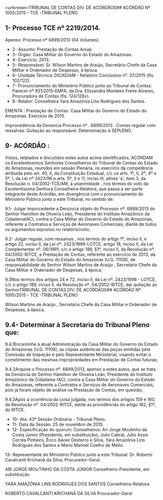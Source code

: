 &lt;unknown&gt;TRIBUNAL DE CONTAS DIV. DE ACÓRDÃOS## ACÓRDÃO Nº 1005/2015 - TCE -TRIBUNAL PLENO

## 1- Processo TCE nº 2219/2014.

Apenso: Processo nº 6899/2013 (04 Volumes).

- 2- Assunto: Prestação de Contas Anual.
- 3- Órgão: Casa Militar do Governo do Estado do Amazonas.
- 4- Exercício: 2013.
- 5-  Responsável: Sr.  Wilson  Martins  de  Araújo,  Secretário  Chefe  da  Casa  Militar  e Ordenador de Despesas, à época.
- 6- Unidade Técnica: DICAD/AM - Relatório Conclusivo nº. 37/2015 (fls. 102/122).
- 7-  Pronunciamento  do Ministério Público  junto  ao Tribunal  de Contas: Parecer  nº 931/2015-EMFA, da Dra. Elissandra Monteiro Freire Alvares, Procuradora de Contas (fls. 124/126v).
- 8- Relator: Conselheira Yara Amazônia Lins Rodrigues dos Santos.

EMENTA :  Prestação  de  Contas.  Casa  Militar  do Governo  do  Estado  do  Amazonas.  Exercício  de 2013.

Improcedência da Denúncia Processo nº . 6899/2013 . Contas regular com ressalvas. Quitação ao responsável. Determinação à SEPLENO.

## 9- ACÓRDÃO :

Vistos, relatados e discutidos estes autos acima identificados, ACORDAM os Excelentíssimos Senhores Conselheiros do Tribunal de Contas do Estado do Amazonas, reunidos em sessão Plenária, no exercício da competência atribuída pelo art.  40,  II, da Constituição Estadual, c/c os arts. 1º, II, 2º, 4º e 5º, I, da Lei nº 2423/96 e arts. 5º, II e 11, inciso  III,  alínea  'a',  item  3,  da  Resolução  n.  04/2002-TCE/AM, à  unanimidade ,  nos termos do voto da Excelentíssima Senhora Conselheira-Relatora, que passa a ser parte integrante deste  Acórdão, em divergência com o pronunciamento do Ministério Público junto a este Tribunal, no sentido de:

9.1- Julgar improcedente a  Denúncia objeto do  Processo nº. 6899/2013 do Senhor Hamilton de Oliveira Leão, Presidente do Instituto Amazônico da CidadaniaIACI, contra a Casa Militar do Governo do Estado do Amazonas, referente a Contratos e Serviços  de  Aeronaves  Comerciais,  diante  de  todos  os  argumentos  expostos  no relatório/voto;

9.2-  Julgar  regular,  com  ressalvas ,  nos  termos  do  artigo  1º,  inciso  II,  e artigo 22, inciso II, da Lei nº. 2423/1996-LOTCE; artigo 18, inciso II, da Lei Complementar nº. 06/1991; c/c o artigo 188, §1º, inciso II, da Resolução nº. 04/2002-RITCE, a Prestação de Contas, referente ao exercício de 2013, da  Casa  Militar do Governo  do Estado do Amazonas  (U.G.  11108),  de  responsabilidade  do  Senhor Wilson  Martins  de  Araújo , Secretário Chefe da Casa Militar e Ordenador de Despesas, à época;

9.3Nos termos dos artigos 24 e 72, inciso II, da Lei nº. 2423/1996 - LOTCE, c/c  o  artigo  189,  inciso  II,  da  Resolução  nº.  04/2002-RITCE, dar  quitação ao  SenhorTRIBUNAL DE CONTAS DIV. DE ACÓRDÃOS## ACÓRDÃO Nº 1005/2015 - TCE -TRIBUNAL PLENO

Wilson Martins de Araújo , Secretário Chefe da Casa Militar e Ordenador de Despesas, à época;

## 9.4- Determinar à Secretaria do Tribunal Pleno que:

9.4.1Encaminhe à atual Administração da Casa Militar do Governo do Estado  do  Amazonas  (U.G.  11108),  as  cópias  autênticas  das  peças  emitidas  pela Comissão de Inspeção e pelo Representante  Ministerial,  visando evitar o cometimento das mesmas impropriedades em Prestação de Contas futuras;

9.4.2Arquive o Processo nº. 6899/2013, apenso a estes autos, que se trata da  Denúncia do  Senhor  Hamilton  de  Oliveira  Leão,  Presidente do Instituto Amazônico  da  Cidadania-IACI,  contra  a  Casa  Militar do Governo  do  Estado  do Amazonas,  referente  a  Contratos  e  Serviços  de  Aeronaves  Comerciais,  pois  já  foram objeto de análise na Prestação de Contas, em questão;

9.4.3Após a ocorrência da coisa julgada, nos termos dos artigos 159 e 160,  da  Resolução  nº.  04/2002-RITCE,  adote  as  providências  do  artigo  162,  §1º,  do RITCE.

- 10- Ata: 43ª Sessão Ordinária - Tribunal Pleno.
- 11- Data da Sessão: 25 de novembro de 2015.
- 12-  Especificação  do  quorum: Conselheiros:  Ari  Jorge  Moutinho  da  Costa  Júnior (Presidente,  em  substituição),  Julio  Cabral,  Júlio  Assis  Corrêa  Pinheiro,  Érico  Xavier Desterro e Silva, Yara Amazônia Lins Rodrigues dos Santos e Mario Manoel Coelho de Mello.

13- Representante do Ministério Público junto a este Tribunal: Dr. Roberto Cavalcanti Krichanã da Silva, Procurador-Geral.

ARI JORGE MOUTINHO DA COSTA JÚNIOR Conselheiro-Presidente, em substituição

YARA AMAZÔNIA LINS RODRIGUES DOS SANTOS Conselheira-Relatora

ROBERTO CAVALCANTI KRICHANÃ DA SILVA Procurador-Geral